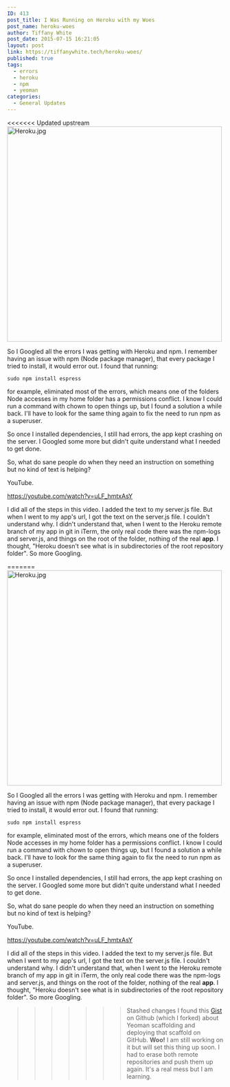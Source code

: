 ```yaml
---
ID: 413
post_title: I Was Running on Heroku with my Woes
post_name: heroku-woes
author: Tiffany White
post_date: 2015-07-15 16:21:05
layout: post
link: https://tiffanywhite.tech/heroku-woes/
published: true
tags:
  - errors
  - heroku
  - npm
  - yeoman
categories:
  - General Updates
---
```

<<<<<<< Updated upstream
<a href="https://helloburgh.me/wp-content/uploads/2015/07/Heroku.jpg"><img class="aligncenter wp-image-412 size-full" src="https://helloburgh.me/wp-content/uploads/2015/07/Heroku.jpg" alt="Heroku.jpg" width="500" height="500" /></a>

So I Googled all the errors I was getting with Heroku and npm. I remember having an issue with npm (Node package manager), that every package I tried to install, it would error out. I found that running:

~~~~
sudo npm install espress
~~~~
for example, eliminated most of the errors, which means one of the folders Node accesses in my home folder has a permissions conflict. I know I could run a command with chown to open things up, but I found a solution a while back. I'll have to look for the same thing again to fix the need to run npm as a superuser.

So once I installed dependencies, I still had errors, the app kept crashing on the server. I Googled some more but didn't quite understand what I needed to get done.

So, what do sane people do when they need an instruction on something but no kind of text is helping?

YouTube.

https://youtube.com/watch?v=uLF_hmtxAsY

I did all of the steps in this video. I added the text to my server.js file. But when I went to my app's url, I got the text on the server.js file. I couldn't understand why. I didn't understand that, when I went to the Heroku remote branch of my app in git in iTerm, the only real code there was the npm-logs and server.js, and things on the root of the folder, nothing of the real **app**. I thought, "Heroku doesn't see what is in subdirectories of the root repository folder". So more Googling.

=======
<a href="https://helloburgh.me/wp-content/uploads/2015/07/Heroku.jpg"><img class="aligncenter wp-image-412 size-full" src="https://helloburgh.me/wp-content/uploads/2015/07/Heroku.jpg" alt="Heroku.jpg" width="500" height="500" /></a>

So I Googled all the errors I was getting with Heroku and npm. I remember having an issue with npm (Node package manager), that every package I tried to install, it would error out. I found that running:

~~~~
sudo npm install espress
~~~~
for example, eliminated most of the errors, which means one of the folders Node accesses in my home folder has a permissions conflict. I know I could run a command with chown to open things up, but I found a solution a while back. I'll have to look for the same thing again to fix the need to run npm as a superuser.

So once I installed dependencies, I still had errors, the app kept crashing on the server. I Googled some more but didn't quite understand what I needed to get done.

So, what do sane people do when they need an instruction on something but no kind of text is helping?

YouTube.

https://youtube.com/watch?v=uLF_hmtxAsY

I did all of the steps in this video. I added the text to my server.js file. But when I went to my app's url, I got the text on the server.js file. I couldn't understand why. I didn't understand that, when I went to the Heroku remote branch of my app in git in iTerm, the only real code there was the npm-logs and server.js, and things on the root of the folder, nothing of the real **app**. I thought, "Heroku doesn't see what is in subdirectories of the root repository folder". So more Googling.

>>>>>>> Stashed changes
I found this [Gist](https://gist.github.com/twhite96/010c6fcb268c29c554d7) on Github (which I forked) about Yeoman scaffolding and deploying that scaffold on GitHub. **Woo!** I am still working on it but will set this thing up soon. I had to erase both remote repositories and push them up again. It's a real mess but I am learning.